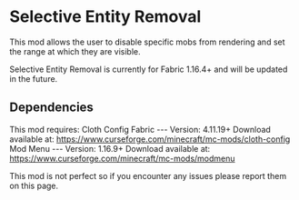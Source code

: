 # Selective Entity Removal

This mod allows the user to disable specific mobs from rendering and set the range at which they are visible.

Selective Entity Removal is currently for Fabric 1.16.4+ and will be updated in the future.

## Dependencies

This mod requires:
    Cloth Config Fabric --- Version: 4.11.19+
        Download available at: https://www.curseforge.com/minecraft/mc-mods/cloth-config
    Mod Menu --- Version: 1.16.9+ 
        Download available at: https://www.curseforge.com/minecraft/mc-mods/modmenu

This mod is not perfect so if you encounter any issues please report them on this page.